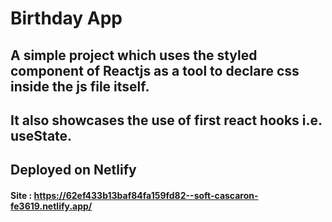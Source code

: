 # Birthday App

## A simple project which uses the styled component of Reactjs as a tool to declare css inside the js file itself.

## It also showcases the use of first react hooks i.e. useState.

## Deployed on Netlify

#### Site : https://62ef433b13baf84fa159fd82--soft-cascaron-fe3619.netlify.app/
